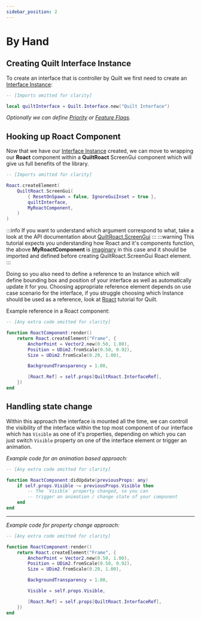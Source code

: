 ```yaml
---
sidebar_position: 2
---
```


# By Hand

## Creating Quilt Interface Instance

To create an interface that is controller by Quilt we first need to create an [Interface Instance](/api/Interface):

```lua
-- [Imports omitted for clarity]

local quiltInterface = Quilt.Interface.new("Quilt Interface")
```

*Optionally we can define [Priority](/) or [Feature Flags](/).*

## Hooking up Roact Component

Now that we have our [Interface Instance](/api/Interface) created, we can move to wrapping our **Roact** component within a **QuiltRoact** ScreenGui component which will give us full benefits of the library.

```lua
-- [Imports omitted for clarity]

Roact.createElement(
	QuiltRoact.ScreenGui(
		{ ResetOnSpawn = false, IgnoreGuiInset = true },
		quiltInterface,
		MyRoactComponent,
	)
)
```
:::info
If you want to understand which argument correspond to what, take a look at the API documentation about [QuiltRoact.ScreenGui](/)
:::
:::warning
This tutorial expects you understanding how Roact and it's components function, the above **MyRoactComponent** is <u>imaginary</u> in this case and it should be imported and defined before creating QuiltRoact.ScreenGui Roact element.
:::

Doing so you also need to define a reference to an Instance which will define bounding box and position of your interface as well as automatically update it for you. Choosing appropriate reference element depends on use case scenario for the interface, if you struggle choosing which Instance should be used as a reference, look at [Roact](/docs/Quilt/getting_started/roact/#which-element-should-be-the-reference) tutorial for Quilt.

Example reference in a Roact component:
```lua
-- [Any extra code omitted for clarity]

function RoactComponent:render()
	return Roact.createElement("Frame", {
		AnchorPoint = Vector2.new(0.50, 1.00),
		Position = UDim2.fromScale(0.50, 0.92),
		Size = UDim2.fromScale(0.20, 1.00),

		BackgroundTransparency = 1.00,

		[Roact.Ref] = self.props[QuiltRoact.InterfaceRef],
	})
end
```

## Handling state change

Within this approach the interface is mounted all the time, we can controll the visibility of the interface within the top most component of our interface which has `Visible` as one of it's properties, depending on which you can just switch `Visible` property on one of the interface element or trigger an animation.

*Example code for an animation based approach:*
```lua
-- [Any extra code omitted for clarity]

function RoactComponent:didUpdate(previousProps: any)
	if self.props.Visible ~= previousProps.Visible then
		-- The `Visible` property changed, so you can
		-- trigger an animation / change state of your component
	end
end
```
---

*Example code for property change approach:*
```lua
-- [Any extra code omitted for clarity]

function RoactComponent:render()
	return Roact.createElement("Frame", {
		AnchorPoint = Vector2.new(0.50, 1.00),
		Position = UDim2.fromScale(0.50, 0.92),
		Size = UDim2.fromScale(0.20, 1.00),

		BackgroundTransparency = 1.00,

		Visible = self.props.Visible,

		[Roact.Ref] = self.props[QuiltRoact.InterfaceRef],
	})
end
```
